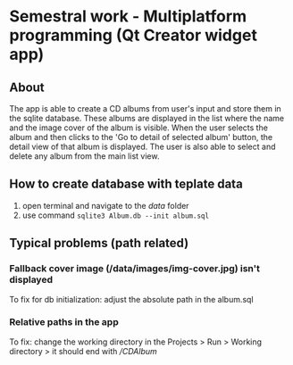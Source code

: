 # Semestral work - Multiplatform programming (Qt Creator widget app)

## About

The app is able to create a CD albums from user's input and store them in the sqlite database.
These albums are displayed in the list where the name and the image cover of the album is visible.
When the user selects the album and then clicks to the 'Go to detail of selected album' button, the detail view of that album is displayed.
The user is also able to select and delete any album from the main list view.

## How to create database with teplate data

1. open terminal and navigate to the _data_ folder
2. use command `sqlite3 Album.db --init album.sql`

## Typical problems (path related)

### Fallback cover image (/data/images/img-cover.jpg) isn't displayed

To fix for db initialization: adjust the absolute path in the album.sql

### Relative paths in the app

To fix: change the working directory in the Projects > Run > Working directory > it should end with _/CDAlbum_
